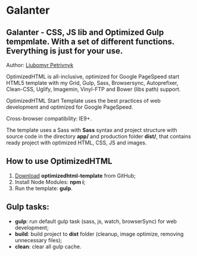 # Galanter

## Galanter - CSS, JS lib and Optimized Gulp tempmlate. With a set of different functions. Everything is just for your use.

<p>Author: <a href="https://www.facebook.com/profile.php?id=100005683967607" target="_blank">Liubomyr Petrivnyk</a> </p>

<p>OptimizedHTML is all-inclusive, optimized for Google PageSpeed start HTML5 template with my Grid, Gulp, Sass, Browsersync, Autoprefixer, Clean-CSS, Uglify, Imagemin, Vinyl-FTP and Bower (libs path) support.</p>

<p>OptimizedHTML Start Template uses the best practices of web development and optimized for Google PageSpeed.</p>

<p>Cross-browser compatibility: IE9+.</p>

<p>The template uses a Sass with <strong>Sass</strong> syntax and project structure with source code in the directory <strong>app/</strong> and production folder <strong>dist/</strong>, that contains ready project with optimized HTML, CSS, JS and images.</p>

<h2>How to use OptimizedHTML</h2>

<ol>
<li><a href="https://github.com/ukrainian199/Galanter/archive/master.zip">Download</a> <strong>optimizedhtml-template</strong> from GitHub;</li>
<li>Install Node Modules: <strong>npm i</strong>;</li>
<li>Run the template: <strong>gulp</strong>.</li>
</ol> 

<h2>Gulp tasks:</h2>

<ul>
<li><strong>gulp</strong>: run default gulp task (sass, js, watch, browserSync) for web development;</li>
<li><strong>build</strong>: build project to <strong>dist</strong> folder (cleanup, image optimize, removing unnecessary files);</li>
<li><strong>clean</strong>: clear all gulp cache.</li>
</ul>
